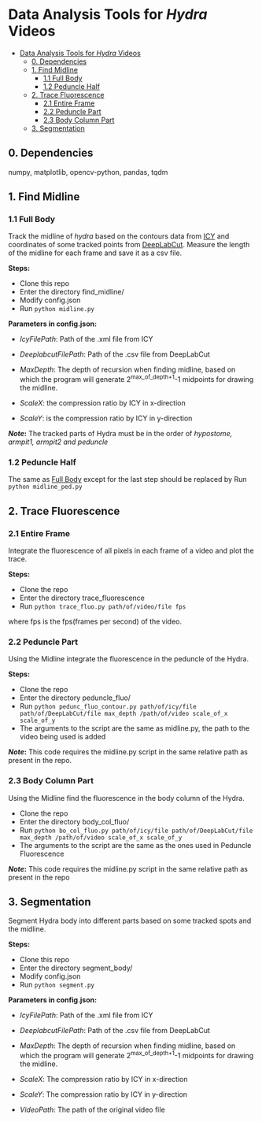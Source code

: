 # Data Analysis Tools for *Hydra* Videos

- [Data Analysis Tools for *Hydra* Videos](#data-analysis-tools-for-hydra-videos)
  - [0. Dependencies](#0-dependencies)
  - [1. Find Midline](#1-find-midline)
    - [1.1 Full Body](#11-full-body)
    - [1.2 Peduncle Half](#12-peduncle-half)
  - [2. Trace Fluorescence](#2-trace-fluorescence)
    - [2.1 Entire Frame](#21-entire-frame)
    - [2.2 Peduncle Part](#22-peduncle-part)
    - [2.3 Body Column Part](#23-body-column-part)
  - [3. Segmentation](#3-segmentation)

## 0. Dependencies
numpy, matplotlib, opencv-python, pandas, tqdm

## 1. Find Midline

### 1.1 Full Body

Track the midline of *hydra* based on the contours data from [ICY](http://icy.bioimageanalysis.org/) and coordinates of some tracked points from [DeepLabCut](https://github.com/AlexEMG/DeepLabCut). Measure the length of the midline for each frame and save it as a csv file.

**Steps:**

- Clone this repo
- Enter the directory find_midline/
- Modify config.json
- Run `python midline.py`

**Parameters in config.json:**

- _IcyFilePath_: Path of the .xml file from ICY

- _DeeplabcutFilePath_: Path of the .csv file from DeepLabCut
  
- _MaxDepth_: The depth of recursion when finding midline, based on which the program will generate 2<sup>max\_of\_depth+1</sup>-1 midpoints for drawing the midline.

- _ScaleX_: the compression ratio by ICY in x-direction

- _ScaleY_: is the compression ratio by ICY in y-direction

**_Note_:** The tracked parts of Hydra must be in the order of *hypostome, armpit1, armpit2 and peduncle*

### 1.2 Peduncle Half

The same as [Full Body](#full-body) except for the last step should be replaced by Run `python midline_ped.py`

## 2. Trace Fluorescence

### 2.1 Entire Frame

Integrate the fluorescence of all pixels in each frame of a video and plot the trace.

**Steps:**

- Clone the repo
- Enter the directory trace_fluorescence
- Run `python trace_fluo.py path/of/video/file fps`

where fps is the fps(frames per second) of the video.

### 2.2 Peduncle Part

Using the Midline integrate the fluorescence in the peduncle of the Hydra.

**Steps:**

- Clone the repo
- Enter the directory peduncle_fluo/
- Run `python pedunc_fluo_contour.py path/of/icy/file path/of/DeepLabCut/file max_depth /path/of/video scale_of_x scale_of_y`
- The arguments to the script are the same as midline.py, the path to the video being used is added

**_Note_:** This code requires the midline.py script in the same relative path as present in the repo.

### 2.3 Body Column Part

Using the Midline find the fluorescence in the body column of the Hydra.

- Clone the repo
- Enter the directory body_col\_fluo/
- Run `python bo_col_fluo.py path/of/icy/file path/of/DeepLabCut/file max_depth /path/of/video scale_of_x scale_of_y`
- The arguments to the script are the same as the ones used in Peduncle Fluorescence

**_Note_:** This code requires the midline.py script in the same relative path as present in the repo

## 3. Segmentation

Segment Hydra body into different parts based on some tracked spots and the midline.

**Steps:**

- Clone this repo
- Enter the directory segment_body/
- Modify config.json
- Run `python segment.py`

**Parameters in config.json:**

- _IcyFilePath_: Path of the .xml file from ICY

- _DeeplabcutFilePath_: Path of the .csv file from DeepLabCut
  
- _MaxDepth_: The depth of recursion when finding midline, based on which the program will generate 2<sup>max\_of\_depth+1</sup>-1 midpoints for drawing the midline.

- _ScaleX_: The compression ratio by ICY in x-direction

- _ScaleY_: The compression ratio by ICY in y-direction

- _VideoPath_: The path of the original video file